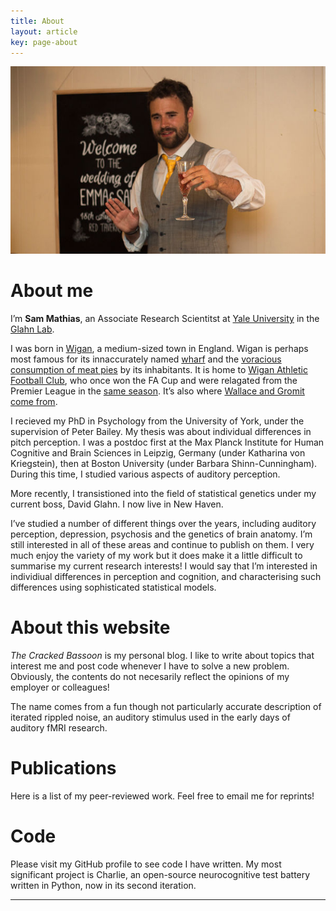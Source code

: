 ```yaml
---
title: About
layout: article
key: page-about
---
```


![](https://raw.githubusercontent.com/sammosummo/sammosummo.github.io/master/assets/images/photos/me.jpg)

# About me

I’m **Sam Mathias**, an Associate Research Scientitst at [Yale University](https://www.yale.edu) in the [Glahn Lab](https://medicine.yale.edu/lab/glahn/).

I was born in [Wigan](https://en.wikipedia.org/wiki/Wigan), a medium-sized town in England. Wigan is perhaps most famous for its innaccurately named [wharf](https://en.wikipedia.org/wiki/Wigan_Pier) and the [voracious consumption of meat pies](https://www.independent.co.uk/news/long_reads/british-pie-week-2018-wigan-pooles-potato-steak-kidney-onion-cheese-a8242376.html) by its inhabitants. It is home to [Wigan Athletic Football Club](https://en.wikipedia.org/wiki/Wigan_Athletic_F.C.), who once won the FA Cup and were relagated from the Premier League in the [same season](https://en.wikipedia.org/wiki/2012–13_FA_Cup). It’s also where [Wallace and Gromit come from](http://wallaceandgromit.wikia.com/wiki/Wigan).

I recieved my PhD in Psychology from the University of York, under the supervision of Peter Bailey. My thesis was about individual differences in pitch perception. I was a postdoc first at the Max Planck Institute for Human Cognitive and Brain Sciences in Leipzig, Germany (under Katharina von Kriegstein), then at Boston University (under Barbara Shinn-Cunningham). During this time, I studied various aspects of auditory perception.

More recently, I transistioned into the field of statistical genetics under my current boss, David Glahn. I now live in New Haven.


I’ve studied a number of different things over the years, including auditory perception, depression, psychosis and the genetics of brain anatomy. I’m still interested in all of these areas and continue to publish on them. I very much enjoy the variety of my work but it does make it a little difficult to summarise my current research interests! I would say that I’m interested in individiual differences in perception and cognition, and characterising such differences using sophisticated statistical models.

# About this website

*The Cracked Bassoon* is my personal blog. I like to write about topics that interest me and post code whenever I have to solve a new problem. Obviously, the contents do not necesarily reflect the opinions of my employer or colleagues!

The name comes from a fun though not particularly accurate description of iterated rippled noise, an auditory stimulus used in the early days of auditory fMRI research.

# Publications

Here is a list of my peer-reviewed work. Feel free to email me for reprints!

# Code

Please visit my GitHub profile to see code I have written. My most significant project is Charlie, an open-source neurocognitive test battery written in Python, now in its second iteration.

---